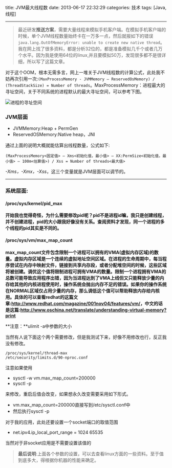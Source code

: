title: JVM最大线程数
date: 2013-06-17 22:32:29
categories: 技术
tags: [Java,线程]

------

>最近研发**推送方案**，需要大量线程来模拟手机客户端。在模拟手机客户端的时候，单个JVM线程数量始终卡在一万多一点，然后就报如下的错误`java.lang.OutOfMemoryError: unable to create new native thread`。我在网上找了很多资料，都是分析32位的，都是准备模拟几千个或者几万个水平。因为我是使用64位的linux,并且要模拟50万，发现很多都不是很详细，所以写了这篇文章。

对于这个OOM，根本无需多言，网上一堆关于JVM线程数的计算公式，此处我不妨再次引用一次:`(MaxProcessMemory - JVMMemory – ReservedOsMemory) / (ThreadStackSize) = Number of threads`。MaxProcessMemory：进程最大的寻址空间，关于不同系统的进程默认的最大寻址空间，可以参考下图。

![进程的寻址空间](/images/max-space-per-process.jpg)

<!--more-->


### JVM层面

* JVMMemory:Heap + PermGen
* ReservedOSMemory:Native heap，JNI

通过上面的说明大概就能估算出线程数量，公式如下:

`(MaxProcessMemory<固定值> – Xms<初始化值，最小值> – XX:PermSize<初始化值，最小值> – 100m<估算值>) / Xss = Number of threads<最大值> `

*-Xms，-Xmx，-Xss*，这三个变量就是JVM层面可以调节的。

----

### 系统层面:

#### /proc/sys/kernel/pid_max

**开始我也觉得奇怪，为什么需要修改pid呢？pid不是进程id嘛，我只是创建线程，并不创建进程，pid的大小跟我好像没有关系。查阅资料才发现，同一个进程的多个线程的pid其实是不同的。**

#### /proc/sys/vm/max_map_count

**max_map_count文件包含限制一个进程可以拥有的VMA(虚拟内存区域)的数量。虚拟内存区域是一个连续的虚拟地址空间区域。在进程的生命周期中，每当程序尝试在内存中映射文件，链接到共享内存段，或者分配堆空间的时候，这些区域将被创建。调优这个值将限制进程可拥有VMA的数量。限制一个进程拥有VMA的总数可能导致应用程序出错，因为当进程达到了VMA上线但又只能释放少量的内存给其他的内核进程使用时，操作系统会抛出内存不足的错误。如果你的操作系统在NORMAL区域仅占用少量的内存，那么调低这个值可以帮助释放内存给内核用。具体的可以查看redhat的这篇文章:<http://www.redhat.com/magazine/001nov04/features/vm/>，中文的话是这篇:<http://www.oschina.net/translate/understanding-virtual-memory?print>**

**注意：**ulimit -a中参数的大小

当然有人说下面这个两个需要修改，但是我测试下来，好像不用修改也行，反正我没有修改。

```
/proc/sys/kernel/thread-max
/etc/security/limits.d/90-nproc.conf

```

注意如果使用

* sysctl -w vm.max_map_count=200000
* sysctl -p

来修改，重启后值会改变，如果想永久改变需要采用如下形式。
* vm.max_map_count=200000直接写到/etc/sysctl.conf中
* 然后执行sysctl -p

对于我的应用，此处还要设置一个socket端口的取值范围

* net.ipv4.ip_local_port_range = 1024 65535

当然对于非socket应用是不需要设置该值的


>**最后说明**:上面各个参数的设置，可以去查看linux方面的一些资料。至于值到底多大，得根据你机器的性能来确定。
